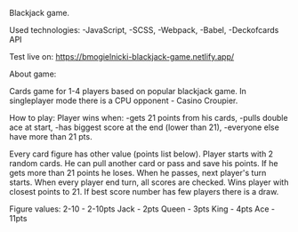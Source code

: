 Blackjack game.

Used technologies:
-JavaScript,
-SCSS,
-Webpack,
-Babel,
-Deckofcards API

Test live on: https://bmogielnicki-blackjack-game.netlify.app/

About game:

Cards game for 1-4 players based on popular blackjack game. In singleplayer mode there is a CPU opponent - Casino Croupier.

How to play:
Player wins when:
-gets 21 points from his cards,
-pulls double ace at start,
-has biggest score at the end (lower than 21),
-everyone else have more than 21 pts.

Every card figure has other value (points list below). Player starts with 2 random cards. He can pull another card or pass and save his points. If he gets more than 21 points he loses. When he passes, next player's turn starts. When every player end turn, all scores are checked. Wins player with closest points to 21. If best score number has few players there is a draw.

Figure values:
2-10 - 2-10pts
Jack - 2pts
Queen - 3pts
King - 4pts
Ace - 11pts

